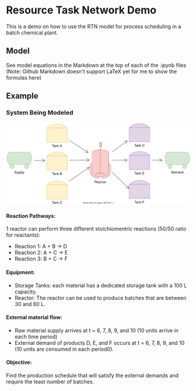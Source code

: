 # Resource Task Network Demo

This is a demo on how to use the RTN model for process scheduling in a batch chemical plant.

## Model
See model equations in the Markdown at the top of each of the .ipynb files (Note: Github Markdown doesn't support LaTeX yet for me to show the formulas here)

## Example
### System Being Modeled

![](./extras/example-1.svg)

#### Reaction Pathways:
1 reactor can perform three different stoichiomentric reactions (50/50 ratio for reactants):
- Reaction 1: A + B -> D
- Reaction 2: A + C -> E
- Reaction 3: B + C -> F 

#### Equipment:
- Storage Tanks: each material has a dedicated storage tank with a 100 L capacity.
- Reactor: The reactor can be used to produce batches that are between 30 and 60 L.

#### External material flow:
- Raw material supply arrives at t = 6, 7, 8, 9, and 10 (10 units arrive in each time period)
- External demand of products D, E, and F occurs at t = 6, 7, 8, 9, and 10 (10 units are consumed in each period0).

#### Objective:
Find the production schedule that will satisfy the external demands and require the least number of batches.

